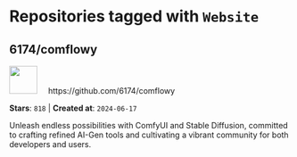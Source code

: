 # Repositories tagged with `Website`


## 6174/comflowy


<a href='https://github.com/6174/comflowy'>
<img src="https://avatars.githubusercontent.com/u/3872872?v=4" width="50" height="50"></a> &nbsp; &nbsp; https://github.com/6174/comflowy

**Stars**: `818` | **Created at**: `2024-06-17`


Unleash endless possibilities with ComfyUI and Stable Diffusion, committed to crafting refined AI-Gen tools and cultivating a vibrant community for both developers and users. 
